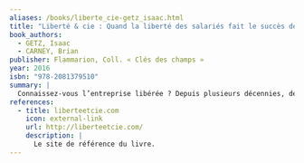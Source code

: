 ```yaml
---
aliases: /books/liberte_cie-getz_isaac.html
title: "Liberté & cie : Quand la liberté des salariés fait le succès des entreprises"
book_authors:
  - GETZ, Isaac
  - CARNEY, Brian
publisher: Flammarion, Coll. « Clés des champs »
year: 2016
isbn: "978-2081379510"
summary: |
  Connaissez-vous l’entreprise libérée ? Depuis plusieurs décennies, des centaines d’entreprises, en France et dans le monde, ont été «libérées» par des dirigeants visionnaires. Suite à cela, leur rentabilité a explosé. Le secret de leur réussite ? Transformer l’organisation de leur firme sur la base de la confiance et de la liberté des salariés. Dans les entreprises où nous invitent Brian Carney et Isaac Getz, on laisse les employés prendre des initiatives au lieu de leur dire comment faire. On les traite en adultes responsables au lieu de contrôler chacun de leurs faits et gestes. On favorise l’épanouissement personnel. Et l’on découvre qu’il n’y a rien de tel pour susciter une réelle motivation et révéler l’immense potentiel de chacun, salariés comme dirigeants. Nous sommes à l’aube d’une nouvelle ère. Le mouvement de libération d’entreprises est en marche.
references:
  - title: liberteetcie.com
    icon: external-link
    url: http://liberteetcie.com/
    description: |
      Le site de référence du livre.
---
```

